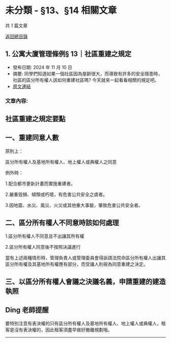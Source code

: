 # 未分類 - §13、§14 相關文章

共 1 篇文章

[返回總目錄](00_總目錄.md)

## 1. 公寓大廈管理條例§ 13｜社區重建之規定

- 發布日期: 2024 年 11 月 10 日
- 摘要: 同學們知道如果一個社區因為屋齡很大，而導致有許多的安全隱患時，社區的區分所有權人該如何重建社區嗎? 今天就來一起看看相關的規定吧。
- [原文連結](https://www.jasper-realestate.com/%e5%85%ac%e5%af%93%e5%a4%a7%e5%bb%88%e7%ae%a1%e7%90%86%e6%a2%9d%e4%be%8b-13%e7%a4%be%e5%8d%80_%e9%87%8d%e5%bb%ba_%e4%b9%8b%e8%a6%8f%e5%ae%9a/)

### 文章內容:

## 社區重建之規定要點

## 一、重建同意人數

原則上：

區分所有權人及基地所有權人、地上權人或典權人之同意

例外時：

1.配合都市更新計畫而實施重建者。

2.嚴重毀損、傾頹或朽壞，有危害公共安全之虞者。

3.因地震、水災、風災、火災或其他重大事變，肇致危害公共安全者。

## 二、區分所有權人不同意時該如何處理

1.區分所有權人不同意且不出讓其所有權

2.區分所有權人同意後不按照決議進行

當有上述兩種情形時，管理負責人或管理委員會得訴請法院命區分所有權人出讓其區分所有權及其基地所有權應有部分，而受讓人則視為同意重建之決定。

## 三、以區分所有權人會議之決議名義，申請重建的建造執照

## Ding 老師提醒

要特別注意有表決權的只有區分所有權人及基地所有權人、地上權人或典權人，租客是沒有表決權的，因此租客須盡早做好撤離規劃哦。

---

